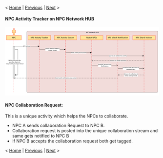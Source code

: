 < [Home](../README.md) | [Previous](./11_Arch_NonProfitCommunityNetworkingHUB.md) | [Next](./13_Arch_NPCRecommendationEngine.md) >

#### NPC Activity Tracker on NPC Network HUB
![NPC Activity Tracker on NPC Network HUB](..//Images/NPCActivityTrackeronNPCNetworkHUB.png) 

#### NPC Collaboration Request: 
This is a unique activity which helps the NPCs to collaborate.
- NPC A sends collaboration Request to NPC B.
- Collaboration request is posted into the unique collaboration stream and same gets notified to NPC B
- If NPC B accepts the collaboration request both get tagged.

< [Home](../README.md) | [Previous](./11_Arch_NonProfitCommunityNetworkingHUB.md) | [Next](./13_Arch_NPCRecommendationEngine.md) >

